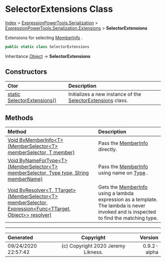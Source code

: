 ﻿# SelectorExtensions Class

[Index](../index.md) > [ExpressionPowerTools.Serialization](ExpressionPowerTools.Serialization.a.md) > [ExpressionPowerTools.Serialization.Extensions](ExpressionPowerTools.Serialization.Extensions.n.md) > **SelectorExtensions**

Extensions for selecting [MemberInfo](https://docs.microsoft.com/dotnet/api/system.reflection.memberinfo) .

```csharp
public static class SelectorExtensions
```

Inheritance [Object](https://docs.microsoft.com/dotnet/api/system.object) → **SelectorExtensions**

## Constructors

| Ctor | Description |
| :-- | :-- |
| [static SelectorExtensions()](ExpressionPowerTools.Serialization.Extensions.SelectorExtensions.ctor.md#static-selectorextensions) | Initializes a new instance of the [SelectorExtensions](ExpressionPowerTools.Serialization.Extensions.SelectorExtensions.cs.md) class. |
## Methods

| Method | Description |
| :-- | :-- |
| [Void ByMemberInfo&lt;T>(MemberSelector&lt;T> memberSelector, T member)](ExpressionPowerTools.Serialization.Extensions.SelectorExtensions.ByMemberInfo.m.md) | Pass the [MemberInfo](https://docs.microsoft.com/dotnet/api/system.reflection.memberinfo) directly. |
| [Void ByNameForType&lt;T>(MemberSelector&lt;T> memberSelector, Type type, String memberName)](ExpressionPowerTools.Serialization.Extensions.SelectorExtensions.ByNameForType.m.md) | Pass the [MemberInfo](https://docs.microsoft.com/dotnet/api/system.reflection.memberinfo) using name on [Type](https://docs.microsoft.com/dotnet/api/system.type) . |
| [Void ByResolver&lt;T, TTarget>(MemberSelector&lt;T> memberSelector, Expression&lt;Func&lt;TTarget, Object>> resolver)](ExpressionPowerTools.Serialization.Extensions.SelectorExtensions.ByResolver.m.md) | Gets the [MemberInfo](https://docs.microsoft.com/dotnet/api/system.reflection.memberinfo) using a lambda expression            as a template. The lambda is never invoked and is inspected            to find the matching type. |

---

| Generated | Copyright | Version |
| :-- | :-: | --: |
| 09/24/2020 22:57:42 | (c) Copyright 2020 Jeremy Likness. | 0.9.2-alpha |

